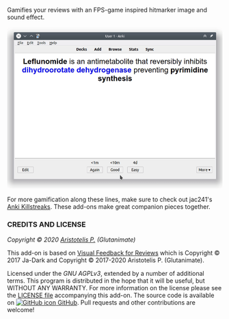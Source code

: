 <!-- BANNER -->

Gamifies your reviews with an FPS-game inspired hitmarker image and sound effect.

![](https://raw.githubusercontent.com/glutanimate/hitmarkers/master/screenshots/screencast.gif)

For more gamification along these lines, make sure to check out jac241's [Anki Killstreaks](https://ankiweb.net/shared/info/579111794). These add-ons make great companion pieces together.

<!-- CHANGELOG -->

<!-- SUPPORT -->

### CREDITS AND LICENSE

*Copyright © 2020 [Aristotelis P.](https://glutanimate.com/)  (Glutanimate)*

This add-on is based on [Visual Feedback for Reviews](https://ankiweb.net/shared/info/1749604199) which is Copyright © 2017 Ja-Dark and Copyright © 2017-2020 Aristotelis P. (Glutanimate).

Licensed under the _GNU AGPLv3_, extended by a number of additional terms. This program is distributed in the hope that it will be useful, but WITHOUT ANY WARRANTY. For more information on the license please see the [LICENSE file](https://github.com/glutanimate/hitmarkers/blob/master/LICENSE) accompanying this add-on. The source code is available on [![GitHub icon](https://glutanimate.com/logos/github.svg) GitHub](https://github.com/glutanimate/hitmarkers). Pull requests and other contributions are welcome!

<!-- RESOURCES -->

<!-- FUNDING -->
